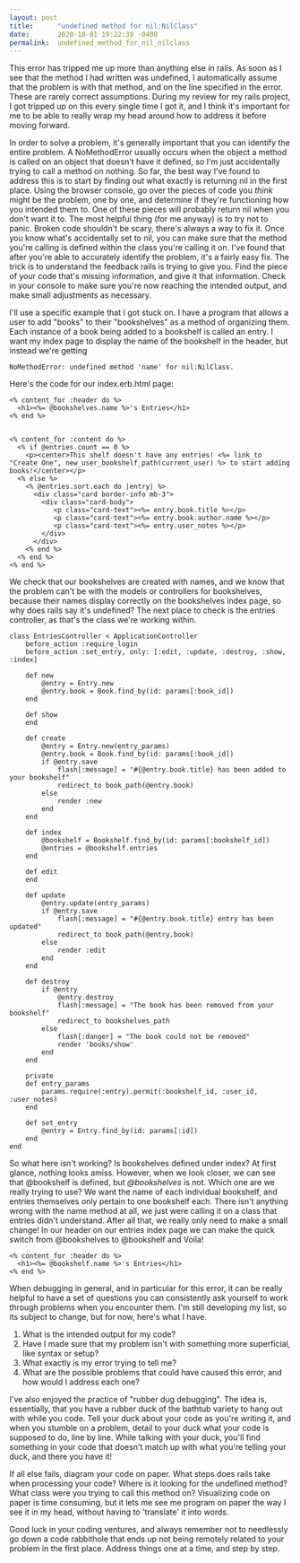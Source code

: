 ```yaml
---
layout: post
title:      "undefined method for nil:NilClass"
date:       2020-10-01 19:22:39 -0400
permalink:  undefined_method_for_nil_nilclass
---
```



This error has tripped me up more than anything else in rails. As soon as I see that the method I had written was undefined, I automatically assume that the problem is with that method, and on the line specified in the error. These are rarely correct assumptions. During my review for my rails project, I got tripped up on this every single time I got it, and I think it's important for me to be able to really wrap my head around how to address it before moving forward. 

In order to solve a problem, it's generally important that you can identify the entire problem. A NoMethodError usually occurs when the object a method is called on an object that doesn't have it defined, so I'm just accidentally trying to call a method on nothing. So far, the best way I've found to address this is to start by finding out what exactly is returning nil in the first place. Using the browser console, go over the pieces of code you *think* might be the problem, one by one, and determine if they're functioning how you intended them to. One of these pieces will probably return nil when you don't want it to. The most helpful thing (for me anyway) is to try not to panic. Broken code shouldn't be scary, there's always a way to fix it. Once you know what's accidentally set to nil, you can make sure that the method you're calling is defined within the class you're calling it on. I've found that after you're able to accurately identify the problem, it's a fairly easy fix. The trick is to understand the feedback rails is trying to give you. Find the piece of your code that's missing information, and give it that information. Check in your console to make sure you're now reaching the intended output, and make small adjustments as necessary. 

I'll use a specific example that I got stuck on. I have a program that allows a user to add "books" to their "bookshelves" as a method of organizing them. Each instance of a book being added to a bookshelf is called an entry. I want my index page to display the name of the bookshelf in the header, but instead we're getting 
```
NoMethodError: undefined method 'name' for nil:NilClass.  
```
Here's the code for our index.erb.html page: 
```
<% content_for :header do %>
  <h1><%= @bookshelves.name %>'s Entries</h1>
<% end %>


<% content_for :content do %>
  <% if @entries.count == 0 %>
    <p><center>This shelf doesn't have any entries! <%= link_to "Create One", new_user_bookshelf_path(current_user) %> to start adding books!</center></p>
  <% else %>
    <% @entries.sort.each do |entry| %>
      <div class="card border-info mb-3">
        <div class="card-body">
           <p class="card-text"><%= entry.book.title %></p>
           <p class="card-text"><%= entry.book.author.name %></p>
           <p class="card-text"><%= entry.user_notes %></p>
        </div>
      </div>
    <% end %>
  <% end %>
<% end %>
```
We check that our bookshelves are created with names, and we know that the problem can't be with the models or controllers for bookshelves, because their names display correctly on the bookshelves index page, so why does rails say it's undefined? The next place to check is the entries controller, as that's the class we're working within. 
```
class EntriesController < ApplicationController
    before_action :require_login
    before_action :set_entry, only: [:edit, :update, :destroy, :show, :index]

    def new
        @entry = Entry.new
        @entry.book = Book.find_by(id: params[:book_id])
    end

    def show
    end

    def create
        @entry = Entry.new(entry_params)
        @entry.book = Book.find_by(id: params[:book_id])
        if @entry.save
            flash[:message] = "#{@entry.book.title} has been added to your bookshelf"
            redirect_to book_path(@entry.book)
        else
            render :new
        end
    end

    def index 
        @bookshelf = Bookshelf.find_by(id: params[:bookshelf_id])
        @entries = @bookshelf.entries
    end

    def edit
    end

    def update
        @entry.update(entry_params)
        if @entry.save
            flash[:message] = "#{@entry.book.title} entry has been updated"
            redirect_to book_path(@entry.book)
        else
            render :edit
        end
    end

    def destroy
        if @entry
            @entry.destroy
            flash[:message] = "The book has been removed from your bookshelf"
            redirect_to bookshelves_path
        else
            flash[:danger] = "The book could not be removed"
            render 'books/show'
        end
    end

    private 
    def entry_params
        params.require(:entry).permit(:bookshelf_id, :user_id, :user_notes)
    end

    def set_entry
        @entry = Entry.find_by(id: params[:id])
    end
end
```
So what here isn't working? Is bookshelves defined under index? At first glance, nothing looks amiss. However, when we look closer, we can see that @bookshelf is defined, but *@bookshelves* is not. Which one are we really trying to use? We want the name of each individual bookshelf, and entries themselves only pertain to one bookshelf each. There isn't anything wrong with the name method at all, we just were calling it on a class that entries didn't understand. After all that, we really only need to make a small change!  In our header on our entries index page we can make the quick switch from @bookshelves to @bookshelf and Voila! 
```
<% content_for :header do %>
  <h1><%= @bookshelf.name %>'s Entries</h1>
<% end %>
```


When debugging in general, and in particular for this error, it can be really helpful to have a set of questions you can consistently ask yourself to work through problems when you encounter them. I'm still developing my list, so its subject to change, but for now, here's what I have.

1. What is the intended output for my code?
2. Have I made sure that my problem isn't with something more superficial, like syntax or setup?
3. What exactly is my error trying to tell me?
4. What are the possible problems that could have caused this error, and how would I address each one? 

I've also enjoyed the practice of "rubber dug debugging". The idea is, essentially, that you have a rubber duck of the bathtub variety to hang out with while you code. Tell your duck about your code as you're writing it, and when you stumble on a problem, detail to your duck what your code is supposed to do, line by line. While talking with your duck, you'll find something in your code that doesn't match up with what you're telling your duck, and there you have it! 

If all else fails, diagram your code on paper. What steps does rails take when processing your code? Where is it looking for the undefined method? What class were you trying to call this method on? Visualizing code on paper is time consuming, but it lets me see me program on paper the way I see it in my head, without having to 'translate' it into words. 

Good luck in your coding ventures, and always remember not to needlessly go down a code rabbithole that ends up not being remotely related to your problem in the first place. Address things one at a time, and step by step. 
